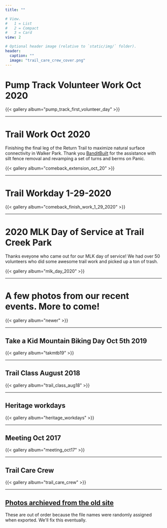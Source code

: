 ```yaml
---
title: ""

# View.
#   1 = List
#   2 = Compact
#   3 = Card
view: 2

# Optional header image (relative to `static/img/` folder).
header:
  caption: ""
  image: "trail_care_crew_cover.png"
---
```


# Pump Track Volunteer Work Oct 2020

{{< gallery album="pump_track_first_volunteer_day" >}}

* * *

# Trail Work Oct 2020

Finishing the final leg of the Return Trail to maximize natural surface connectivity in Walker Park. Thank you [BanditBuilt](https://banditbuilt.com/) for the assistance with silt fence removal and revamping a set of turns and berms on Panic.

{{< gallery album="comeback_extension_oct_20" >}}

* * *

# Trail Workday 1-29-2020

{{< gallery album="comeback_finish_work_1_29_2020" >}}

* * *

# 2020 MLK Day of Service at Trail Creek Park

Thanks eveyone who came out for our MLK day of service! We had over 50 volunteers who did some awesome trail work and picked up a ton of trash.

{{< gallery album="mlk_day_2020" >}}

* * *

# A few photos from our recent events. More to come!

{{< gallery album="newer" >}}

* * *

## Take a Kid Mountain Biking Day Oct 5th 2019

{{< gallery album="takmtb19" >}}

* * *

## Trail Class August 2018

{{< gallery album="trail_class_aug18" >}}

* * *

## Heritage workdays

{{< gallery album="heritage_workdays" >}}

* * *

## Meeting Oct 2017

{{< gallery album="meeting_oct17" >}}

* * *

## Trail Care Crew

{{< gallery album="trail_care_crew" >}}

* * *

## [Photos archieved from the old site](https://drive.google.com/open?id=17OANIehonOMRjdaRmS7F0fBWrzo6brmd)

These are out of order because the file names were randomly assigned when exported. We'll fix this eventually.
